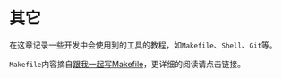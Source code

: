 # 其它

在这章记录一些开发中会使用到的工具的教程，如`Makefile`、`Shell`、`Git`等。

`Makefile`内容摘自[跟我一起写Makefile](https://wiki.ubuntu.org.cn/%E8%B7%9F%E6%88%91%E4%B8%80%E8%B5%B7%E5%86%99Makefile)，更详细的阅读请点击链接。
